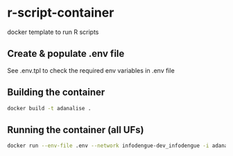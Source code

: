 # r-script-container
docker template to run R scripts

## Create & populate .env file
See .env.tpl to check the required env variables in .env file

## Building the container
```bash
docker build -t adanalise .
```

## Running the container (all UFs)
```bash
docker run --env-file .env --network infodengue-dev_infodengue -i adanalise --epiweek 202022
```
